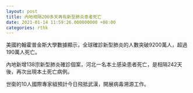 ```yaml
---
layout: post
title: 內地相隔200多天再有新型肺炎患者死亡
date: 2021-01-14 11:59:26.000000000 +08:00
categories: rthk
---
```


美國約翰霍普金斯大學數據顯示，全球確診新型肺炎的人數突破9200萬人，超過190萬人死亡。

內地新增138宗新型肺炎確診個案，河北一名本土感染患者死亡，是相隔242天後，再次出現本土死亡病例。

世衛的10人國際專家組預計今日飛抵武漢，開展病毒溯源工作。

